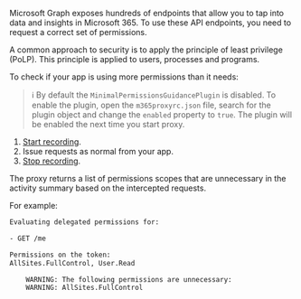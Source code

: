Microsoft Graph exposes hundreds of endpoints that allow you to tap into data and insights in Microsoft 365. To use these API endpoints, you need to request a correct set of permissions.

A common approach to security is to apply the principle of least privilege (PoLP). This principle is applied to users, processes and programs.

To check if your app is using more permissions than it needs:

> ℹ️ By default the `MinimalPermissionsGuidancePlugin` is disabled. To enable the plugin, open the `m365proxyrc.json` file, search for the plugin object and change the `enabled` property to `true`. The plugin will be enabled the next time you start proxy.

1. [Start recording](./Record-and-export-proxy-activity.md).
1. Issue requests as normal from your app.
1. [Stop recording](./Record-and-export-proxy-activity.md).

The proxy returns a list of permissions scopes that are unnecessary in the activity summary based on the intercepted requests.

For example:

```sh
Evaluating delegated permissions for:

- GET /me

Permissions on the token:
AllSites.FullControl, User.Read

    WARNING: The following permissions are unnecessary:
    WARNING: AllSites.FullControl
```
